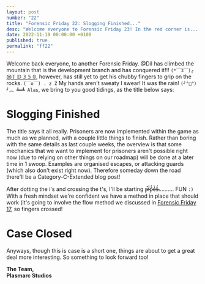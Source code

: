 ```yaml
---
layout: post
number: "22"
title: "Forensic Friday 22: Slogging Finished..."
desc: "Welcome everyone to Forensic Friday 23! In the red corner is.... the forbidden pipes! Very scary! But the good news is that we have figured out a unique method of doing pipes that seems to work very well! ...and in the blue corner is scientists & research (geez again). Well to cut a long story short, pipes KO'd first round. Though scientists are on their way to becoming a champion. More about both contenders below `╰（‵□′）╯`"
date: 2022-11-19 00:00:00 +0100
published: true
permalink: "ff22"
---
```


Welcome back everyone, to another Forensic Friday. @Dil has climbed the mountain that is the development branch and has conquered it!!! `(*￣3￣)╭` <a href="/@𝕋𝔻𝟛𝟝𝟘">@𝕋 𝔻 𝟛 𝟝 𝟘</a>, however, has still yet to get his chubby fingers to grip on the rocks. `(￣o￣) . z Z` My hands aren't sweaty I swear! It was the rain! `(╯°□°）╯︵ ┻━┻ Alas`, we bring to you good tidings, as the title below says:

# Slogging Finished

The title says it all really. Prisoners are now implemented within the game as much as we planned, with a couple little things to finish. Rather than boring with the same details as last couple weeks, the overview is that some mechanics that we want to implement for prisoners aren't possible right now (due to relying on other things on our roadmap) will be done at a later time in 1 swoop. Examples are organised escapes, or attacking guards (which also don't exist right now). Therefore someday down the road there'll be a Category-C-Extended blog post!

After dotting the i's and crossing the t's, I'll be starting p̶̚̕í̷̾p̷̐͐e̵̽̀s̵̐́.......... FUN `:)` With a fresh mindset we're confident we have a method in place that should work (it's going to involve the flow method we discussed in [Forensic Friday 17](/ff17), so fingers crossed!

# Case Closed

Anyways, though this is case is a short one, things are about to get a great deal more interesting. So something to look forward too!

**The Team,**\
**Plasmarc Studios**